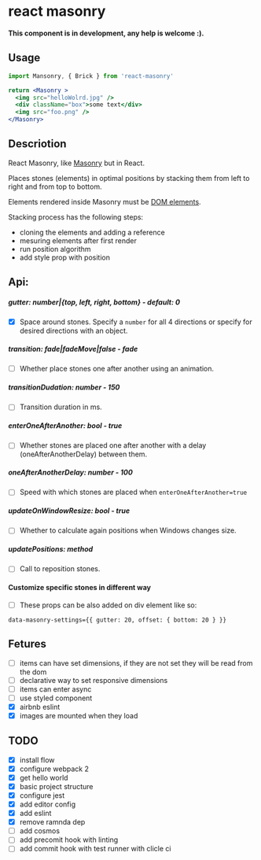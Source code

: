 # react masonry

**This component is in development, any help is welcome :).**

## Usage

```jsx
import Mansonry, { Brick } from 'react-masonry'

return <Masonry >
  <img src="helloWolrd.jpg" />
  <div className="box">some text</div>
  <img src="foo.png" />
</Masonry>
```


## Descriotion

React Masonry, like [Masonry](https://github.com/desandro/masonry) but in React.

Places stones (elements) in optimal positions by stacking them from left to right and from top to bottom.

Elements rendered inside Masonry must be [DOM elements](https://facebook.github.io/react/blog/2015/12/18/react-components-elements-and-instances.html#dom-elements).

Stacking process has the following steps:
- cloning the elements and adding a reference
- mesuring elements after first render
- run position algorithm
- add style prop with position


## Api:

##### gutter: number|{top, left, right, bottom} - default: 0

-  [x] Space around stones. Specify a `number` for all 4 directions or specify for desired directions with an object.

##### transition: fade|fadeMove|false - fade

- [ ] Whether place stones one after another using an animation.

##### transitionDudation: number - 150

- [ ] Transition duration in ms.

##### enterOneAfterAnother: bool - true

- [ ] Whether stones are placed one after another with a delay (oneAfterAnotherDelay) between them.

##### oneAfterAnotherDelay: number - 100

- [ ] Speed with which stones are placed when `enterOneAfterAnother=true`

##### updateOnWindowResize: bool - true

- [ ] Whether to calculate again positions when Windows changes size.

##### updatePositions: method

- [ ] Call to reposition stones.

#### Customize specific stones in different way

- [ ] These props can be also added on div element like so:

`data-masonry-settings={{ gutter: 20, offset: { bottom: 20 } }}`



## Fetures

- [ ] items can have set dimensions, if they are not set they will be read from the dom
- [ ] declarative way to set responsive dimensions
- [ ] items can enter async
- [ ] use styled component
- [x] airbnb eslint
- [x] images are mounted when they load

## TODO
- [x] install flow
- [x] configure webpack 2
- [x] get hello world
- [x] basic project structure
- [x] configure jest
- [x] add editor config
- [x] add eslint
- [x] remove ramnda dep
- [ ] add cosmos
- [ ] add precomit hook with linting
- [ ] add commit hook with test runner with clicle ci
